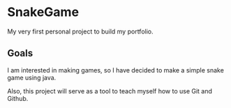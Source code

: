 # SnakeGame
My very first personal project to build my portfolio.
## Goals
I am interested in making games, so I have decided to make a simple snake game using java.

Also, this project will serve as a tool to teach myself how to use Git and Github. 